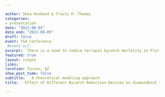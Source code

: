 ```yaml
---

author: Shea Husband & Travis M. Thomas  
categories:
- presentation
date: "2022-08-02"
date_end: "2022-08-05"
draft: false
event: TSA Conference 
 #event_url: 
excerpt:  There is a need to reduce terrapin bycatch mortality in Florida while maintaining the capture of blue crabs. Arendt et al. (2018) used modeling techniques to design and test a 5.1–6.4 x 7.3 cm square shaped bycatch reduction device (BRD), which may be more effective than previous rectangle designs. Here, we examine terrapin exclusion probabilities for discrete BRD designs on a theoretical terrapin population based on reported terrapin body sizes in Florida.
featured: true
layout: single
links:
location: Tucson, AZ
show_post_time: false
subtitle:   A theoretical modeling approach
title:   Effect of Different Bycatch Reduction Devices on diamondback terrapin exclusion in Florida, USA

---
```

